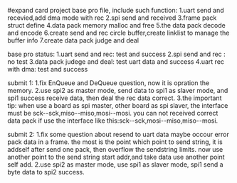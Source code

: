 #expand card project
base pro file, include such function:
1.uart send and recevied,add dma mode with rec
2.spi send and received
3.frame pack struct define 
4.data pack memory malloc and free
5.the data pack decode and encode
6.create send and rec circle buffer,create linklist to manage the buffer info
7.create data pack judge and deal

base pro status:
1.uart send and rec: test and success
2.spi send and rec : no test
3.data pack judege and deal: test uart data and success
4.uart rec with dma: test and success



submit 1:
1.fix EnQueue and DeQueue question, now it is opration the memory.
2.use spi2 as master mode, send data to spi1 as slaver mode, and spi1 success receive data, then deal the rec data correct.
3.the important tip: when use a board as spi master, other board as spi slaver, the interface must be sck--sck,miso--miso,mosi--mosi.
  you can not received correct data pack if use the interface like this:sck--sck,mosi--miso,miso--mosi.

 
submit 2:
1.fix some question about resend to uart data maybe occour error pack data in a frame. the most is the point which point to send string, it is addself after send one pack, then overflow the sendstring limits. now use another point to the send string start addr,and take data use another point self add.
2.use spi2 as master mode, use spi1 as slaver mode, spi1 send a byte data to spi2 success.


